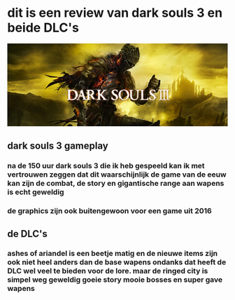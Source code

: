 # dit is een review van dark souls 3 en beide DLC's

![dark_souls_3_frontcover](Dark-Souls-3-Game.JPEG)

## dark souls 3 gameplay

### na de 150 uur dark souls 3 die ik heb gespeeld kan ik met vertrouwen zeggen dat dit waarschijnlijk de game van de eeuw kan zijn de combat, de story en gigantische range aan wapens is echt geweldig

### de graphics zijn ook buitengewoon voor een game uit 2016

## de DLC's

### ashes of ariandel is een beetje matig en de nieuwe items zijn ook niet heel anders dan de base wapens ondanks dat heeft de DLC wel veel te bieden voor de lore. maar de ringed city is simpel weg geweldig goeie story mooie bosses en super gave wapens
